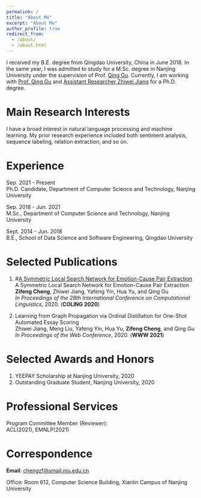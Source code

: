 ```yaml
---
permalink: /
title: "About Me"
excerpt: "About Me"
author_profile: true
redirect_from: 
  - /about/
  - /about.html
---
```

I received my B.E. degree from Qingdao University, China in June 2018.
In the same year, I was admitted to study for a M.Sc. degree in Nanjing University under the supervision of Prof. <a href="https://isetnju.github.io/guq/index.html" target="_black">Qing Gu</a>.
Currently, I am working with <a href="https://isetnju.github.io/guq/index.html" target="_black">Prof. Qing Gu</a> and <a href="https://cs.nju.edu.cn/jzw/" target="_black"> Assistant Researcher Zhiwei Jiang</a> for a Ph.D. degree.
  
Main Research Interests
======

I have a broad interest in natural language processing and machine learning.
My prior research experience included both sentiment analysis, sequence labeling, relation extraction, and so on.

Experience
======
Sep. 2021 - Present
<br>
Ph.D. Candidate, Department of Computer Science and Technology, Nanjing University

Sep. 2018 - Jun. 2021
<br>
M.Sc., Department of Computer Science and Technology, Nanjing University

Sept. 2014 - Jun. 2018
<br>
B.E., School of Data Science and Software Engineering, Qingdao University

Selected Publications
======
1. #<a href = "https://www.aclweb.org/anthology/2020.coling-main.12.pdf" target="_black">A Symmetric Local Search Network for Emotion-Cause Pair Extraction</a>
 <a>A Symmetric Local Search Network for Emotion-Cause Pair Extraction</a>
    <br>
    <b>Zifeng Cheng</b>, Zhiwei Jiang, Yafeng Yin, Hua Yu, and Qing Gu
    <br>
    <i>In Proceedings of the 28th International Conference on Computational Linguistics</i>, 2020. (<b>COLING 2020</b>)

2. Learning from Graph Propagation via Ordinal Distillation for One-Shot Automated Essay Scoring
    <br>
    Zhiwei Jiang, Meng Liu, Yafeng Yin, Hua Yu, <b>Zifeng Cheng</b>, and Qing Gu
    <br>
    <i>In Proceedings of the Web Conference</i>, 2020. (<b>WWW 2021</b>)
    

Selected Awards and Honors
======
1. YEEPAY Scholarship at Nanjing University, 2020
2. Outstanding Graduate Student, Nanjing University, 2020

Professional Services
======
Program Committee Member (Reviewer):
<br>
ACL(2021), EMNLP(2021)

Correspondence
======
<b>Email</b>: chengzf@smail.nju.edu.cn

Office: Room 612, Computer Science Building, Xianlin Campus of Nanjing University
